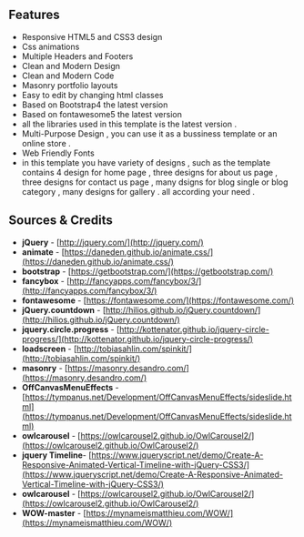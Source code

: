 ## Features

*   Responsive HTML5 and CSS3 design
*   Css animations
*   Multiple Headers and Footers
*   Clean and Modern Design
*   Clean and Modern Code
*   Masonry portfolio layouts
*   Easy to edit by changing html classes
*   Based on Bootstrap4 the latest version
*   Based on fontawesome5 the latest version
*   all the libraries used in this template is the latest version .
*   Multi-Purpose Design , you can use it as a bussiness template or an online store .
*   Web Friendly Fonts
*   in this template you have variety of designs , such as the template contains 4 design for home page , three designs for about us page , three designs for contact us page , many dsigns for blog single or blog category , many designs for gallery . all according your need .

## Sources & Credits


*   **jQuery** - [http://jquery.com/](http://jquery.com/)
*   **animate** - [https://daneden.github.io/animate.css/](https://daneden.github.io/animate.css/)
*   **bootstrap** - [https://getbootstrap.com/](https://getbootstrap.com/)
*   **fancybox** - [http://fancyapps.com/fancybox/3/](http://fancyapps.com/fancybox/3/)
*   **fontawesome** - [https://fontawesome.com/](https://fontawesome.com/)
*   **jQuery.countdown** - [http://hilios.github.io/jQuery.countdown/](http://hilios.github.io/jQuery.countdown/)
*   **jquery.circle.progress** - [http://kottenator.github.io/jquery-circle-progress/](http://kottenator.github.io/jquery-circle-progress/)
*   **loadscreen** - [http://tobiasahlin.com/spinkit/](http://tobiasahlin.com/spinkit/)
*   **masonry** - [https://masonry.desandro.com/](https://masonry.desandro.com/)
*   **OffCanvasMenuEffects** - [https://tympanus.net/Development/OffCanvasMenuEffects/sideslide.html](https://tympanus.net/Development/OffCanvasMenuEffects/sideslide.html)
*   **owlcarousel** - [https://owlcarousel2.github.io/OwlCarousel2/](https://owlcarousel2.github.io/OwlCarousel2/)
*   **jquery Timeline**- [https://www.jqueryscript.net/demo/Create-A-Responsive-Animated-Vertical-Timeline-with-jQuery-CSS3/](https://www.jqueryscript.net/demo/Create-A-Responsive-Animated-Vertical-Timeline-with-jQuery-CSS3/)
*   **owlcarousel** - [https://owlcarousel2.github.io/OwlCarousel2/](https://owlcarousel2.github.io/OwlCarousel2/)
*   **WOW-master** - [https://mynameismatthieu.com/WOW/](https://mynameismatthieu.com/WOW/)

